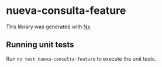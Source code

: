 # nueva-consulta-feature

This library was generated with [Nx](https://nx.dev).

## Running unit tests

Run `nx test nueva-consulta-feature` to execute the unit tests.
